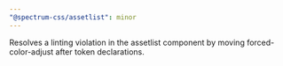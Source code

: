 ```yaml
---
"@spectrum-css/assetlist": minor
---
```


Resolves a linting violation in the assetlist component by moving forced-color-adjust after token declarations.

